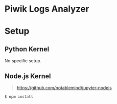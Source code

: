 # Piwik Logs Analyzer

# Setup

## Python Kernel

No specific setup.

## Node.js Kernel

> https://github.com/notablemind/jupyter-nodejs

```bash
$ npm install
```

